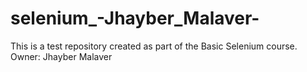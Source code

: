 # selenium_-Jhayber_Malaver-
This is a test repository created as part of the Basic Selenium course. Owner: Jhayber Malaver
